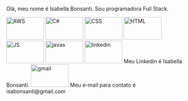 Olá, meu nome é Isabella Bonsanti. Sou programadora Full Stack.

<img width="100" height="60" alt="AWS" src="https://github.com/user-attachments/assets/3090f4b3-d76b-4ea3-a247-264f083d85ae" />
<img width="100" height="60" alt="C#" src="https://github.com/user-attachments/assets/8e714fe8-0db3-4bee-a051-adc8979487b0" />
<img width="100" height="60" alt="CSS" src="https://github.com/user-attachments/assets/8d55fe51-822f-48a7-ac0e-dcc8b45083db" />
<img width="100" height="60" alt="HTML" src="https://github.com/user-attachments/assets/1dd30fee-8d07-491e-806f-0b10d49be7d8" />
<img width="100" height="60" alt="JS" src="https://github.com/user
<img width="100" height="60" alt="php essa" src="https://github.com/user-attachments/assets/8b5be439-dab7-4d90-b28a-448fca80abca" />
<img width="100" height="60" alt="javas" src="https://github.com/user-attachments/assets/46c4f48a-51ef-42f7-b9b4-db25d02246cf" />


<img width="100" height="60" alt="linkedin" src="https://github.com/user-attachments/assets/7b1d21d6-85ed-4ba0-88e3-06f908758909" />
Meu Linkedin é Isabella Bonsanti.

<img width="100" height="60" alt="gmail" src="https://github.com/user-attachments/assets/6a0764aa-05fd-4f54-9f3d-f92a5eb621b5" />
Meu e-mail para contato é isabonsanti@gmail.com







